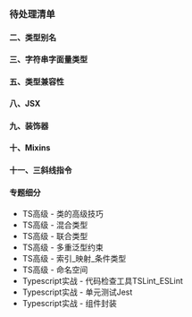 ### 待处理清单

#### 二、类型别名
#### 三、字符串字面量类型
#### 五、类型兼容性
#### 八、JSX
#### 九、装饰器
#### 十、Mixins
#### 十一、三斜线指令

#### 专题细分
+ TS高级 - 类的高级技巧
+ TS高级 - 混合类型
+ TS高级 - 联合类型
+ TS高级 - 多重泛型约束
+ TS高级 - 索引_映射_条件类型
+ TS高级 - 命名空间
+ Typescript实战 - 代码检查工具TSLint_ESLint
+ Typescript实战 - 单元测试Jest
+ Typescript实战 - 组件封装

